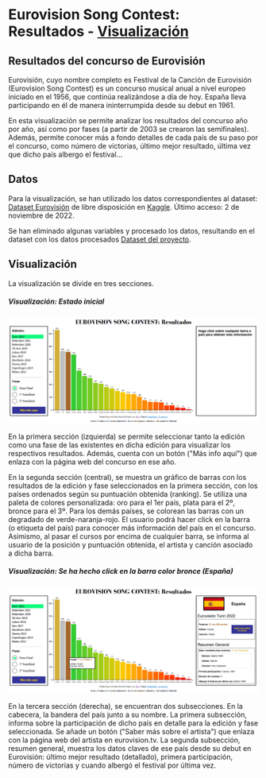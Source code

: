 # Eurovision Song Contest: Resultados - [Visualización](https://desi_22-23.pages.gitlab.inf.uva.es/eurovision)

## Resultados del concurso de Eurovisión
Eurovisión, cuyo nombre completo es Festival de la Canción de Eurovisión (Eurovision Song Contest) es un concurso musical anual a nivel europeo iniciado en el 1956, que continúa realizándose a día de hoy. España lleva participando en él de manera ininterrumpida desde su debut en 1961.

En esta visualización se permite analizar los resultados del concurso año por año, así como por fases (a partir de 2003 se crearon las semifinales). Además, permite conocer más a fondo detalles de cada país de su paso por el concurso, como número de victorias, último mejor resultado, última vez que dicho país albergo el festival...

## Datos
Para la visualización, se han utilizado los datos correspondientes al dataset: [Dataset Eurovisión](https://www.kaggle.com/datasets/evangower/eurovision-song-contest) de libre disposición en [Kaggle](https://www.kaggle.com/). Último acceso: 2 de noviembre de 2022.

Se han eliminado algunas variables y procesado los datos, resultando en el dataset con los datos procesados [Dataset del proyecto](./datos.csv).

## Visualización
La visualización se divide en tres secciones.

##### Visualización: Estado inicial
<img src="./imagenes/inicio_visualizacion.png" title="inicio">

En la primera sección (izquierda) se permite seleccionar tanto la edición como una fase de las existentes en dicha edición para visualizar los respectivos resultados. Además, cuenta con un botón ("Más info aquí") que enlaza con la página web del concurso en ese año.

En la segunda sección (central), se muestra un gráfico de barras con los resultados de la edición y fase seleccionados en la primera sección, con los países ordenados según su puntuación obtenida (ranking). Se utiliza una paleta de colores personalizada: oro para el 1er país, plata para el 2º, bronce para el 3º. Para los demás países, se colorean las barras con un degradado de verde-naranja-rojo. El usuario podrá hacer click en la barra (o etiqueta del país) para conocer más información del país en el concurso. Asimismo, al pasar el cursos por encima de cualquier barra, se informa al usuario de la posición y puntuación obtenida, el artista y canción asociado a dicha barra.

##### Visualización: Se ha hecho click en la barra color bronce (España)
<img src="./imagenes/click_barra.png" title="click_barra">

En la tercera sección (derecha), se encuentran dos subsecciones. En la cabecera, la bandera del país junto a su nombre. La primera subsección, informa sobre la participación de dicho país en detalle para la edición y fase seleccionada. Se añade un botón ("Saber más sobre el artista") que enlaza con la página web del artista en eurovision.tv. La segunda subsección, resumen general, muestra los datos claves de ese país desde su debut en Eurovisión: último mejor resultado (detallado), primera participación, número de victorias y cuando albergó el festival por última vez.

